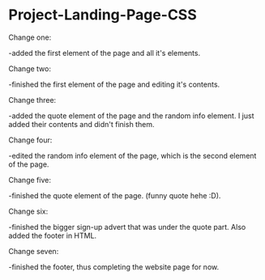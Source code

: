 # Project-Landing-Page-CSS

Change one:

-added the first element of the page and all it's elements.

Change two:

-finished the first element of the page and editing it's contents.

Change three:

-added the quote element of the page and the random info element. I just added their contents and didn't finish them.

Change four:

-edited the random info element of the page, which is the second element of the page.

Change five:

-finished the quote element of the page. (funny quote hehe :D).

Change six:

-finished the bigger sign-up advert that was under the quote part. Also added the footer in HTML.

Change seven:

-finished the footer, thus completing the website page for now.


